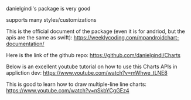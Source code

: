 danielgindi's package is very good

supports many styles/customizations

This is the official document of the package (even it is for andriod, but the apis are the same as swift): https://weeklycoding.com/mpandroidchart-documentation/

Here is the link of the github repo: https://github.com/danielgindi/Charts

Below is an excellent youtube tutorial on how to use this Charts APIs in appliction dev: https://www.youtube.com/watch?v=mWhwe_tLNE8

This is good to learn how to draw multiple-line line charts: https://www.youtube.com/watch?v=nSkbYCgGEz4

